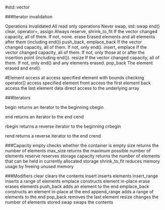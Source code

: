 







#std::vector


###Iterator invalidation

Operations	Invalidated
All read only operations	Never
swap, std::swap	            end()
clear, operator=, assign	Always
reserve, shrink_to_fit	    If the vector changed capacity, all of them. If not, none.
erase	                    Erased elements and all elements after them (including end())
push_back, emplace_back	    If the vector changed capacity, all of them. If not, only end().
insert, emplace	            If the vector changed capacity, all of them. If not, only those at or after the insertion point (including end()).
resize	                    If the vector changed capacity, all of them. If not, only end() and any elements erased.
pop_back	                The element erased and end().

#Element access
at                          access specified element with bounds checking
operator[]                  access specified element
front                       access the first element
back                        access the last element
data                        direct access to the underlying array


###Iterators

begin                       returns an iterator to the beginning
cbegin
   
end                         returns an iterator to the end
cend
   
rbegin                      returns a reverse iterator to the beginning
crbegin
   
rend                        returns a reverse iterator to the end
crend

 
###Capacity
empty                       checks whether the container is empty
size                        returns the number of elements
max_size                    returns the maximum possible number of elements
reserve                     reserves storage
capacity                    returns the number of elements that can be held in currently allocated storage
shrink_to_fit               reduces memory usage by freeing unused memory



###Modifiers
clear                       clears the contents
insert                      inserts elements
insert_range                inserts a range of elements
emplace                     constructs element in-place
erase                       erases elements
push_back                   adds an element to the end
emplace_back                constructs an element in-place at the end
append_range                adds a range of elements to the end
pop_back                    removes the last element
resize                      changes the number of elements stored
swap                        swaps the contents
